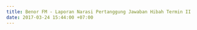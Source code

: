 ```yaml
---
title: Benor FM - Laporan Narasi Pertanggung Jawaban Hibah Termin II
date: 2017-03-24 15:44:00 +07:00
---
```


